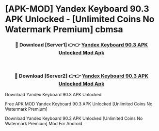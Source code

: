 # [APK-MOD] Yandex Keyboard 90.3 APK Unlocked - [Unlimited Coins No Watermark Premium] cbmsa



<div align="center">
<h3>🔴 Download [Server1] 👉👉 <a href="https://momento.my/?title=Yandex_Keyboard_90.3_APK_Unlocked">Yandex Keyboard 90.3 APK Unlocked Mod Apk</a></h3><br>

<h3>🔴 Download [Server2] 👉👉 <a href="https://momento.my/?title=Yandex_Keyboard_90.3_APK_Unlocked">Yandex Keyboard 90.3 APK Unlocked Mod Apk</a></h3>
</div>



Download Yandex Keyboard 90.3 APK Unlocked 

Free APK MOD Yandex Keyboard 90.3 APK Unlocked [Unlimited Coins No Watermark Premium]

Download Yandex Keyboard 90.3 APK Unlocked [Unlimited Coins No Watermark Premium] Mod For Android
